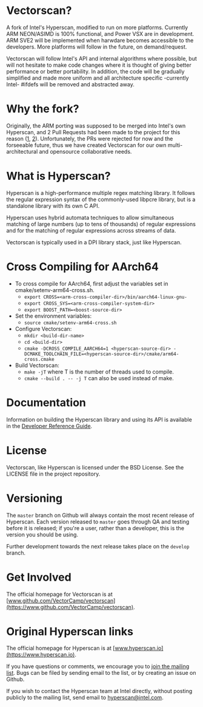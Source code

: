 # Vectorscan?

A fork of Intel's Hyperscan, modified to run on more platforms. Currently ARM NEON/ASIMD
is 100% functional, and Power VSX are in development. ARM SVE2 will be implemented when
harwdare becomes accessible to the developers. More platforms will follow in the future,
on demand/request.

Vectorscan will follow Intel's API and internal algorithms where possible, but will not
hesitate to make code changes where it is thought of giving better performance or better
portability. In addition, the code will be gradually simplified and made more uniform and
all architecture specific -currently Intel- #ifdefs will be removed and abstracted away.

# Why the fork?

Originally, the ARM porting was supposed to be merged into Intel's own Hyperscan, and 2 
Pull Requests had been made to the project for this reason ([1], [2]). Unfortunately, the
PRs were rejected for now and the forseeable future, thus we have created Vectorscan for 
our own multi-architectural and opensource collaborative needs.

# What is Hyperscan?

Hyperscan is a high-performance multiple regex matching library. It follows the
regular expression syntax of the commonly-used libpcre library, but is a
standalone library with its own C API.

Hyperscan uses hybrid automata techniques to allow simultaneous matching of
large numbers (up to tens of thousands) of regular expressions and for the
matching of regular expressions across streams of data.

Vectorscan is typically used in a DPI library stack, just like Hyperscan.

# Cross Compiling for AArch64

- To cross compile for AArch64, first adjust the variables set in cmake/setenv-arm64-cross.sh.
  - `export CROSS=<arm-cross-compiler-dir>/bin/aarch64-linux-gnu-`
  - `export CROSS_SYS=<arm-cross-compiler-system-dir>`
  - `export BOOST_PATH=<boost-source-dir>`
- Set the environment variables:
  - `source cmake/setenv-arm64-cross.sh`
- Configure Vectorscan:
  - `mkdir <build-dir-name>`
  - `cd <build-dir>`
  - `cmake -DCROSS_COMPILE_AARCH64=1 <hyperscan-source-dir> -DCMAKE_TOOLCHAIN_FILE=<hyperscan-source-dir>/cmake/arm64-cross.cmake`
- Build Vectorscan:
  - `make -jT` where T is the number of threads used to compile.
  - `cmake --build . -- -j T` can also be used instead of make.

# Documentation

Information on building the Hyperscan library and using its API is available in
the [Developer Reference Guide](http://intel.github.io/hyperscan/dev-reference/).

# License

Vectorscan, like Hyperscan is licensed under the BSD License. See the LICENSE file in the
project repository.

# Versioning

The `master` branch on Github will always contain the most recent release of
Hyperscan. Each version released to `master` goes through QA and testing before
it is released; if you're a user, rather than a developer, this is the version
you should be using.

Further development towards the next release takes place on the `develop`
branch.

# Get Involved

The official homepage for Vectorscan is at [www.github.com/VectorCamp/vectorscan](https://www.github.com/VectorCamp/vectorscan).

# Original Hyperscan links
The official homepage for Hyperscan is at [www.hyperscan.io](https://www.hyperscan.io).

If you have questions or comments, we encourage you to [join the mailing
list](https://lists.01.org/mailman/listinfo/hyperscan). Bugs can be filed by
sending email to the list, or by creating an issue on Github.

If you wish to contact the Hyperscan team at Intel directly, without posting
publicly to the mailing list, send email to
[hyperscan@intel.com](mailto:hyperscan@intel.com).

[1]: https://github.com/intel/hyperscan/pull/272
[2]: https://github.com/intel/hyperscan/pull/287
